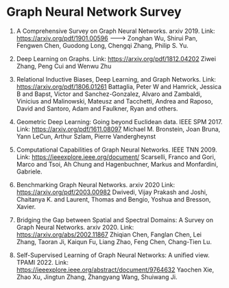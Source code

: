 # Graph Neural Network Survey

1) A Comprehensive Survey on Graph Neural Networks. arxiv 2019. Link: https://arxiv.org/pdf/1901.00596
--->   Zonghan Wu, Shirui Pan, Fengwen Chen, Guodong Long, Chengqi Zhang, Philip S. Yu.

3) Deep Learning on Graphs. Link: https://arxiv.org/pdf/1812.04202
Ziwei Zhang, Peng Cui and Wenwu Zhu

4) Relational Inductive Biases, Deep Learning, and Graph Networks. Link: https://arxiv.org/pdf/1806.01261
Battaglia, Peter W and Hamrick, Jessica B and Bapst, Victor and Sanchez-Gonzalez, Alvaro and Zambaldi, Vinicius and Malinowski, Mateusz and Tacchetti, Andrea and Raposo, David and Santoro, Adam and Faulkner, Ryan and others.

5) Geometric Deep Learning: Going beyond Euclidean data. IEEE SPM 2017. Link: https://arxiv.org/pdf/1611.08097
Michael M. Bronstein, Joan Bruna, Yann LeCun, Arthur Szlam, Pierre Vandergheynst

6) Computational Capabilities of Graph Neural Networks. IEEE TNN 2009. Link: https://ieeexplore.ieee.org/document/
Scarselli, Franco and Gori, Marco and Tsoi, Ah Chung and Hagenbuchner, Markus and Monfardini, Gabriele.

7) Benchmarking Graph Neural Networks. arxiv 2020 Link: https://arxiv.org/pdf/2003.00982
Dwivedi, Vijay Prakash and Joshi, Chaitanya K. and Laurent, Thomas and Bengio, Yoshua and Bresson, Xavier.

8) Bridging the Gap between Spatial and Spectral Domains: A Survey on Graph Neural Networks. arxiv 2020. Link: https://arxiv.org/abs/2002.11867
Zhiqian Chen, Fanglan Chen, Lei Zhang, Taoran Ji, Kaiqun Fu, Liang Zhao, Feng Chen, Chang-Tien Lu.

9) Self-Supervised Learning of Graph Neural Networks: A unified view. TPAMI 2022. Link: https://ieeexplore.ieee.org/abstract/document/9764632
Yaochen Xie, Zhao Xu, Jingtun Zhang, Zhangyang Wang, Shuiwang Ji.
